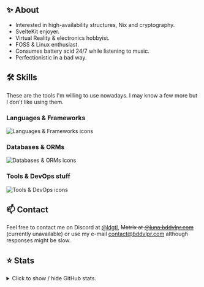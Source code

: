 ## ✨ About
- Interested in high-availability structures, Nix and cryptography.
- SvelteKit enjoyer.
- Virtual Reality & electronics hobbyist.
- FOSS & Linux enthusiast.
- Consumes battery acid 24/7 while listening to music.
- Perfectionistic in a bad way.

## 🛠️ Skills
These are the tools I'm willing to use nowadays. I may know a few more but I don't like using them.
### Languages & Frameworks
![Languages & Frameworks icons](https://skillicons.dev/icons?i=rust,svelte,html,css,wasm,js,ts,tailwind,tauri,nodejs,bun,pnpm,nestjs,nextjs,vite&theme=dark)

### Databases & ORMs
![Databases & ORMs icons](https://skillicons.dev/icons?i=prisma,sqlite,mongodb,mysql,postgres,redis,hibernate&theme=dark)

### Tools & DevOps stuff
![Tools & DevOps icons](https://skillicons.dev/icons?i=docker,kubernetes,nix,terraform,aws,gcp,cloudflare,workers,vercel,bash,githubactions,linux,neovim,vscode&theme=dark)

## 📫 Contact
Feel free to contact me on Discord at [@ldgtl](https://discord.com/users/932859041368125532), ~~Matrix at [@luna:bddvlpr.com](https://matrix.to/#/@luna:bddvlpr.com)~~ (currently unavailable) or use my e-mail [contact@bddvlpr.com](mailto:contact@bddvlpr.com) although responses might be slow.

## ⭐ Stats
<details>
  <summary>
    Click to show / hide GitHub stats.
  </summary>

  ![Modal 1](https://github-readme-stats.vercel.app/api?username=bddvlpr&theme=transparent&show_icons=true&hide_border=true&count_private=true)
  ![Modal 2](https://github-readme-stats.vercel.app/api/top-langs/?username=bddvlpr&theme=transparent&show_icons=true&hide_border=true&layout=compact)
  ![Modal 3](https://github-readme-streak-stats.herokuapp.com/?user=bddvlpr&theme=transparent&hide_border=true)
</details>
